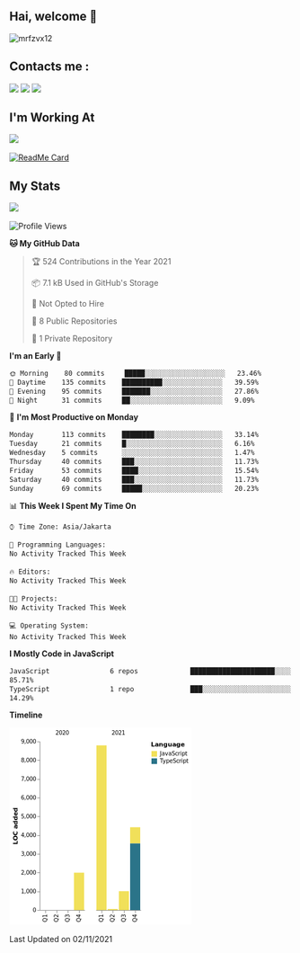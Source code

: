 ## Hai, welcome :wave:

![mrfzvx12](https://github.com/mrfzvx12.png?size=5000)

## Contacts me :

<p>
<a href="http://wa.me/6282223014661" target="blank"><img src="https://img.shields.io/badge/Whatsapp-30302f?style=social&logo=whatsapp" /></a>
<a href="http://www.instagram.com/mrf.zvx/" target="blank"><img src="https://img.shields.io/badge/Instagram-30302f?style=social&logo=instagram" /></a>
<a href="https://www.facebook.com/profile.php?id=100028409167054" target="blank"><img src="https://img.shields.io/badge/Facebook-30302f?style=social&logo=facebook" /></a>
</p>

<h2>I'm Working At</h2>

<img src="https://user-images.githubusercontent.com/72728486/104811327-36bc1300-582d-11eb-80f9-7c39c9b99e62.gif" width="120">

[![ReadMe Card](https://github-readme-stats.vercel.app/api/pin/?username=mrfzvx12&repo=whatsapp-bot&theme=buefy)](https://github.com/mrfzvx12/termux-whatsapp-bot)

## My Stats

<img height="180em" src="https://github-readme-stats.vercel.app/api?username=mrfzvx12&show_icons=true&hide_border=true&&count_private=true&include_all_commits=true" />

<!--START_SECTION:waka-->
![Profile Views](http://img.shields.io/badge/Profile%20Views-149-blue)

**🐱 My GitHub Data** 

> 🏆 524 Contributions in the Year 2021
 > 
> 📦 7.1 kB Used in GitHub's Storage 
 > 
> 🚫 Not Opted to Hire
 > 
> 📜 8 Public Repositories 
 > 
> 🔑 1 Private Repository 
 > 
**I'm an Early 🐤** 

```text
🌞 Morning    80 commits     █████░░░░░░░░░░░░░░░░░░░░   23.46% 
🌆 Daytime    135 commits    ██████████░░░░░░░░░░░░░░░   39.59% 
🌃 Evening    95 commits     ███████░░░░░░░░░░░░░░░░░░   27.86% 
🌙 Night      31 commits     ██░░░░░░░░░░░░░░░░░░░░░░░   9.09%

```
📅 **I'm Most Productive on Monday** 

```text
Monday       113 commits    ████████░░░░░░░░░░░░░░░░░   33.14% 
Tuesday      21 commits     █░░░░░░░░░░░░░░░░░░░░░░░░   6.16% 
Wednesday    5 commits      ░░░░░░░░░░░░░░░░░░░░░░░░░   1.47% 
Thursday     40 commits     ███░░░░░░░░░░░░░░░░░░░░░░   11.73% 
Friday       53 commits     ████░░░░░░░░░░░░░░░░░░░░░   15.54% 
Saturday     40 commits     ███░░░░░░░░░░░░░░░░░░░░░░   11.73% 
Sunday       69 commits     █████░░░░░░░░░░░░░░░░░░░░   20.23%

```


📊 **This Week I Spent My Time On** 

```text
⌚︎ Time Zone: Asia/Jakarta

💬 Programming Languages: 
No Activity Tracked This Week

🔥 Editors: 
No Activity Tracked This Week

🐱‍💻 Projects: 
No Activity Tracked This Week

💻 Operating System: 
No Activity Tracked This Week

```

**I Mostly Code in JavaScript** 

```text
JavaScript               6 repos             █████████████████████░░░░   85.71% 
TypeScript               1 repo              ███░░░░░░░░░░░░░░░░░░░░░░   14.29%

```


**Timeline**

![Chart not found](https://raw.githubusercontent.com/mrfzvx12/mrfzvx12/main/charts/bar_graph.png) 


 Last Updated on 02/11/2021
<!--END_SECTION:waka-->